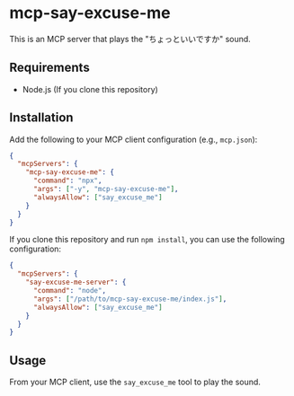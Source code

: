 # mcp-say-excuse-me

This is an MCP server that plays the "ちょっといいですか" sound.

## Requirements

- Node.js (If you clone this repository)

## Installation

Add the following to your MCP client configuration (e.g., `mcp.json`):

```json
{
  "mcpServers": {
    "mcp-say-excuse-me": {
      "command": "npx",
      "args": ["-y", "mcp-say-excuse-me"],
      "alwaysAllow": ["say_excuse_me"]
    }
  }
}
```

If you clone this repository and run `npm install`, you can use the following configuration:

```json
{
  "mcpServers": {
    "say-excuse-me-server": {
      "command": "node",
      "args": ["/path/to/mcp-say-excuse-me/index.js"],
      "alwaysAllow": ["say_excuse_me"]
    }
  }
}
```

## Usage

From your MCP client, use the `say_excuse_me` tool to play the sound.
